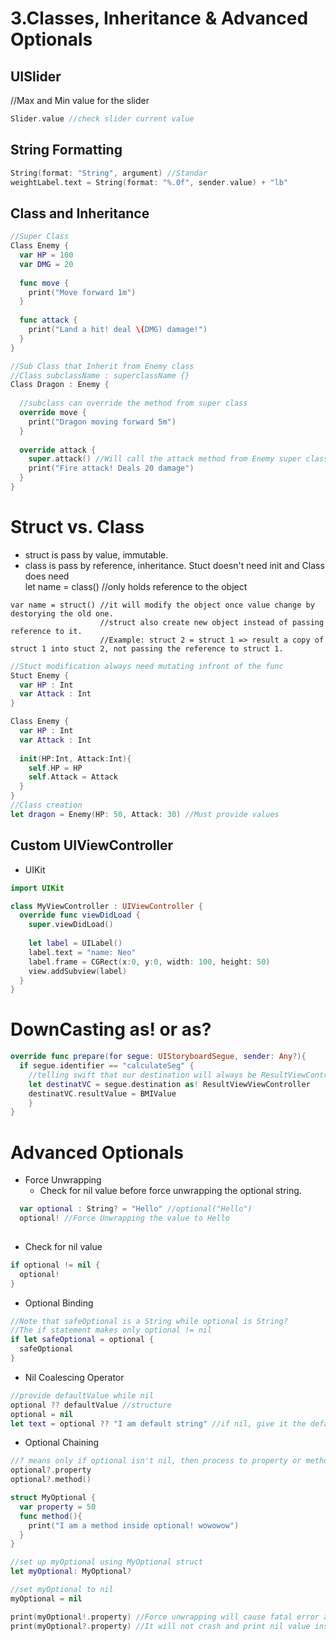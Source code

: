 # 3.Classes, Inheritance & Advanced Optionals

## UISlider
//Max and Min value for the slider

```Swift
Slider.value //check slider current value
```

## String Formatting
```Swift
String(format: "String", argument) //Standar
weightLabel.text = String(format: "%.0f", sender.value) + "lb" 
```

## Class and Inheritance
```Swift 
//Super Class
Class Enemy {
  var HP = 100
  var DMG = 20
  
  func move {
    print("Move forward 1m")
  }
  
  func attack {
    print("Land a hit! deal \(DMG) damage!")
  }
}
```

```Swift
//Sub Class that Inherit from Enemy class
//Class subclassName : superclassName {}
Class Dragon : Enemy {
  
  //subclass can override the method from super class
  override move {
    print("Dragon moving forward 5m")
  }
  
  override attack {
    super.attack() //Will call the attack method from Enemy super class
    print("Fire attack! Deals 20 damage")
  }
}
```

# Struct vs. Class
- struct is pass by value, immutable.
- class is pass by reference, inheritance. 
Stuct doesn't need init and Class does need </br>
let name = class() //only holds reference to the object
```
var name = struct() //it will modify the object once value change by destorying the old one. 
                    //struct also create new object instead of passing reference to it.
                    //Example: struct 2 = struct 1 => result a copy of struct 1 into stuct 2, not passing the reference to struct 1.
```                    
```Swift
//Stuct modification always need mutating infront of the func
Stuct Enemy {
  var HP : Int
  var Attack : Int
}

Class Enemy {
  var HP : Int
  var Attack : Int
  
  init(HP:Int, Attack:Int){
    self.HP = HP
    self.Attack = Attack
  }
}
//Class creation
let dragon = Enemy(HP: 50, Attack: 30) //Must provide values
```

## Custom UIViewController
- UIKit

```Swift
import UIKit

class MyViewController : UIViewController {
  override func viewDidLoad {
    super.viewDidLoad()
    
    let label = UILabel()
    label.text = "name: Neo"
    label.frame = CGRect(x:0, y:0, width: 100, height: 50)
    view.addSubview(label)
  }
}
```
# DownCasting as! or as?

```Swift
override func prepare(for segue: UIStoryboardSegue, sender: Any?){
  if segue.identifier == "calculateSeg" {
    //telling swift that our destination will always be ResultViewControll through calculateSeg
    let destinatVC = segue.destination as! ResultViewViewController
    destinatVC.resultValue = BMIValue
    }
}
```

# Advanced Optionals
- Force Unwrapping
  - Check for nil value before force unwrapping the optional string. 
```Swift
  var optional : String? = "Hello" //optional("Hello")
  optional! //Force Unwrapping the value to Hello
  
```
- Check for nil value
```Swift
if optional != nil {
  optional!
}
```
- Optional Binding
```Swift
//Note that safeOptional is a String while optional is String?
//The if statement makes only optional != nil
if let safeOptional = optional {
  safeOptional
}
```
- Nil Coalescing Operator
```Swift
//provide defaultValue while nil 
optional ?? defaultValue //structure
optional = nil
let text = optional ?? "I am default string" //if nil, give it the default string. 
```
- Optional Chaining 
```Swift
//? means only if optional isn't nil, then process to property or method after
optional?.property
optional?.method()

struct MyOptional {
  var property = 50
  func method(){
    print("I am a method inside optional! wowowow")
  }
}

//set up myOptional using MyOptional struct
let myOptional: MyOptional? 

//set myOptional to nil
myOptional = nil

print(myOptional!.property) //Force unwrapping will cause fatal error and crash.
print(myOptional?.property) //It will not crash and print nil value instead.
```


